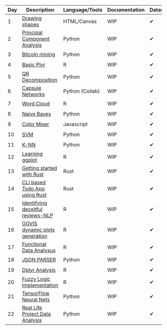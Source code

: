 | Day  | Description                                                  | Language/Tools  | Documentation | Dataset | Difficulty |
| ---- | ------------------------------------------------------------ | --------------- | ------------- | ------- | ---------- |
| 1    | [Drawing shapes](https://github.com/Jeet1994/100-Days-Of-Code/tree/main/1) | HTML/Canvas     | WIP           | ✔       | ⭐️          |
| 2    | [Principal Component Analysis](https://github.com/Jeet1994/100-Days-Of-Code/tree/main/1) | Python          | WIP           | ✔       | ⭐️⭐️         |
| 3    | [Bitcoin mining](https://github.com/Jeet1994/100-Days-Of-Code/tree/main/3/) | Python          | WIP           | ✔       | ⭐️⭐️⭐️        |
| 4    | [Basic Plyr](https://github.com/Jeet1994/100-Days-Of-Code/tree/main/4) | R               | WIP           | ✔       | ⭐️⭐️         |
| 5    | [QR Decomposition](https://github.com/Jeet1994/100-Days-Of-Code/tree/main/5) | Python          | WIP           | ✔       | ⭐️⭐️         |
| 6    | [Capsule Networks](https://github.com/Jeet1994/100-Days-Of-Code/tree/main/6) | Python (Collab) | WIP           | ✔       | ⭐️⭐️⭐️⭐️⭐️      |
| 7    | [Word Cloud](https://github.com/Jeet1994/100-Days-Of-Code/tree/main/7) | R               | WIP           | ✔       | ⭐️⭐️         |
| 8    | [Naive Bayes](https://github.com/Jeet1994/100-Days-Of-Code/tree/main/8) | Python          | WIP           | ✔       | ⭐️⭐️         |
| 9    | [Color Mixer](https://github.com/Jeet1994/100-Days-Of-Code/tree/main/9) | Javascript      | WIP           | ✔       | ⭐️          |
| 10   | [SVM](https://github.com/Jeet1994/100-Days-Of-Code/tree/main/10) | Python          | WIP           | ✔       | ⭐️⭐️         |
| 11   | [K-NN](https://github.com/Jeet1994/100-Days-Of-Code/tree/main/11) | Python          | WIP           | ✔       | ⭐️⭐️         |
| 12   | [Learning ggplot](https://github.com/Jeet1994/100-Days-Of-Code/tree/main/12) | R          | WIP           | ✔       | ⭐️⭐️⭐️         |
| 13   | [Getting started with Rust](https://github.com/Jeet1994/100-Days-Of-Code/tree/main/13) | Rust          | WIP           | ✔       | ⭐️⭐️⭐️         |
| 14   | [CLI based Todo App using Rust](https://github.com/Jeet1994/100-Days-Of-Code/tree/main/14) | Rust          | WIP           | ✔       | ⭐️⭐️⭐️⭐️         |
| 15   | [Identifying deceitful reviews-NLP](https://github.com/Jeet1994/100-Days-Of-Code/tree/main/15) | R          | WIP           | ✔       | ⭐️⭐️⭐️⭐️⭐️         |
| 16   | [GGVIS dynamic plots generation](https://github.com/Jeet1994/100-Days-Of-Code/tree/main/16) | R          | WIP           | ✔       | ⭐️⭐️⭐️         |
| 17   | [Functional Data Analysus](https://github.com/Jeet1994/100-Days-Of-Code/tree/main/17) | R          | WIP           | ✔       | ⭐️⭐️⭐️         |
| 18   | [JSON PARSER](https://github.com/Jeet1994/100-Days-Of-Code/tree/main/18) | Python          | WIP           | ✔       | ⭐️⭐️⭐️         |
| 19   | [Dplyr Analysis](https://github.com/Jeet1994/100-Days-Of-Code/tree/main/19) | R          | WIP           | ✔       | ⭐️⭐️⭐️         |
| 20   | [Fuzzy Logic Implementation](https://github.com/Jeet1994/100-Days-Of-Code/tree/main/20) | R          | WIP           | ✔       | ⭐️⭐️⭐️         |
| 21   | [TensorFlow Neural Nets](https://github.com/Jeet1994/100-Days-Of-Code/tree/main/21) | Python          | WIP           | ✔       | ⭐️⭐️⭐️         |
| 22   | [Real Life Project Data Analysis](https://github.com/Jeet1994/100-Days-Of-Code/tree/main/22) | Python          | WIP           | ✔       | ⭐️⭐️⭐️         |